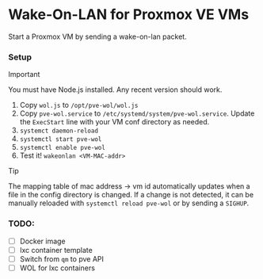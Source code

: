 # Wake-On-LAN for Proxmox VE VMs

Start a Proxmox VM by sending a wake-on-lan packet.

### Setup
> [!IMPORTANT]
> You must have Node.js installed. Any recent version should work.

1. Copy `wol.js` to `/opt/pve-wol/wol.js`
2. Copy `pve-wol.service` to `/etc/systemd/system/pve-wol.service`. Update the `ExecStart` line with your VM conf directory as needed.
3. `systemct daemon-reload`
4. `systemctl start pve-wol`
5. `systemctl enable pve-wol`
6. Test it! `wakeonlan <VM-MAC-addr>`

> [!TIP]
> The mapping table of mac address -> vm id automatically updates when a file in the config directory is changed.
> If a change is not detected, it can be manually reloaded with `systemctl reload pve-wol` or by sending a `SIGHUP`.

### TODO:
- [ ] Docker image
- [ ] lxc container template
- [ ] Switch from `qm` to pve API
- [ ] WOL for lxc containers
